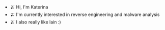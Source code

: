 - 🫒 Hi, I'm Katerina 
- 🫒 I'm currently interested in reverse engineering and malware analysis
- 🫒 I also really like lain :) 

<!---
C4Terina/C4Terina is a ✨ special ✨ repository because its `README.md` (this file) appears on your GitHub profile.
You can click the Preview link to take a look at your changes.
--->
